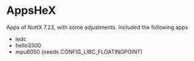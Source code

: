 # AppsHeX
Apps of NuttX 7.23, with some adjustments. Included the following apps
 - ledc
 - hello3300
 - mpu6050 (needs CONFIG\_LIBC\_FLOATINGPOINT)

